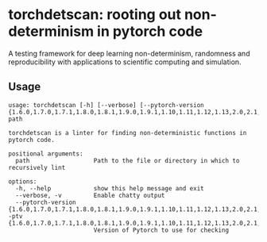 # torchdetscan: rooting out non-determinism in pytorch code
A testing framework for deep learning non-determinism, randomness and 
reproducibility with applications to scientific computing and simulation.

## Usage

```
usage: torchdetscan [-h] [--verbose] [--pytorch-version {1.6.0,1.7.0,1.7.1,1.8.0,1.8.1,1.9.0,1.9.1,1.10,1.11,1.12,1.13,2.0,2.1,2.2,2.3}] path

torchdetscan is a linter for finding non-deterministic functions in pytorch code.

positional arguments:
  path                  Path to the file or directory in which to recursively lint

options:
  -h, --help            show this help message and exit
  --verbose, -v         Enable chatty output
  --pytorch-version {1.6.0,1.7.0,1.7.1,1.8.0,1.8.1,1.9.0,1.9.1,1.10,1.11,1.12,1.13,2.0,2.1,2.2,2.3}, -ptv {1.6.0,1.7.0,1.7.1,1.8.0,1.8.1,1.9.0,1.9.1,1.10,1.11,1.12,1.13,2.0,2.1,2.2,2.3}
                        Version of Pytorch to use for checking
```
